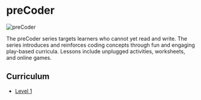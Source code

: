 # preCoder

![preCoder](../images/coding-2.jpg)

The preCoder series targets learners who cannot yet read and write. The series introduces and reinforces coding concepts through fun and engaging play-based curricula. Lessons include unplugged activities, worksheets, and online games.

## Curriculum

- [Level 1](../precoder/level-1/index.html)
